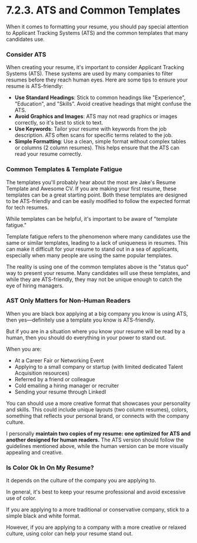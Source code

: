 # 7.2.3. ATS and Common Templates

When it comes to formatting your resume, you should pay special attention to Applicant Tracking Systems (ATS) and the common templates that many candidates use.

### Consider ATS

When creating your resume, it's important to consider Applicant Tracking Systems (ATS). These systems are used by many companies to filter resumes before they reach human eyes. Here are some tips to ensure your resume is ATS-friendly:

- **Use Standard Headings**: Stick to common headings like "Experience", "Education", and "Skills". Avoid creative headings that might confuse the ATS.
- **Avoid Graphics and Images**: ATS may not read graphics or images correctly, so it's best to stick to text.
- **Use Keywords**: Tailor your resume with keywords from the job description. ATS often scans for specific terms related to the job.
- **Simple Formatting**: Use a clean, simple format without complex tables or columns (2 column resumes). This helps ensure that the ATS can read your resume correctly.

### Common Templates & Template Fatigue

The templates you'll probably hear about the most are Jake's Resume Template and Awesome CV. If you are making your first resume, these templates can be a great starting point. Both these templates are designed to be ATS-friendly and can be easily modified to follow the expected format for tech resumes.

While templates can be helpful, it's important to be aware of "template fatigue."

Template fatigue refers to the phenomenon where many candidates use the same or similar templates, leading to a lack of uniqueness in resumes. This can make it difficult for your resume to stand out in a sea of applicants, especially when many people are using the same popular templates.

The reality is using one of the common templates above is the "status quo" way to present your resume. Many candidates will use these templates, and while they are ATS-friendly, they may not be unique enough to catch the eye of hiring managers.

### AST Only Matters for Non-Human Readers

When you are black box applying at a big company you know is using ATS, then yes—definitely use a template you know is ATS-friendly.

But if you are in a situation where you know your resume will be read by a human, then you should do everything in your power to stand out.

When you are:

- At a Career Fair or Networking Event
- Applying to a small company or startup (with limited dedicated Talent Acquisition resources)
- Referred by a friend or colleague
- Cold emailing a hiring manager or recruiter
- Sending your resume through LinkedI

You can should use a more creative format that showcases your personality and skills. This could include unique layouts (two column resumes), colors, something that reflects your personal brand, or connects with the company culture.

I personally **maintain two copies of my resume: one optimized for ATS and another designed for human readers.** The ATS version should follow the guidelines mentioned above, while the human version can be more visually appealing and creative.

### Is Color Ok In On My Resume?

It depends on the culture of the company you are applying to.

In general, it's best to keep your resume professional and avoid excessive use of color.

If you are applying to a more traditional or conservative company, stick to a simple black and white format.

However, if you are applying to a company with a more creative or relaxed culture, using color can help your resume stand out.
